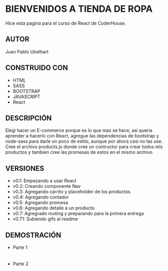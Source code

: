 <h1>BIENVENIDOS A TIENDA DE ROPA</h1>

<p>Hice esta pagina para el curso de React de CoderHouse.</p>

<h2>AUTOR</h2>
<p>Juan Pablo Ubelhart</p>

<h2>CONSTRUIDO CON</h2>
<ul>
  <li>HTML</li>
  <li>SASS</li>
  <li>BOOTSTRAP</li>
  <li>JAVASCRIPT</li>
  <li>React</li>
</ul>

<h2>DESCRIPCIÓN</h2>
<p>
  Elegi hacer un E-commerce porque es lo que mas se hace, asi queria aprender a
  hacerlo con React, agregue las dependencias de bootstrap y node-sass para
  darle un poco de estilo, aunque por ahora casi no las use. Cree el archivo
  products.js donde cree un contructor para crear todos mis productos y tambien
  cree las promesas de estos en el mismo archivo.
</p>

<h2>VERSIONES</h2>
<ul>
  <li>v0.1: Empezando a usar React</li>
  <li>v0.2: Creando componente Nav</li>
  <li>v0.3: Agregando carrito y placeholder de los productos</li>
  <li>v0.4: Agregando contador</li>
  <li>v0.5: Agregando promesa</li>
  <li>v0.6: Agregando detalle a un producto</li>
  <li>v0.7: Agregrado routing y preparando para la primera entrega</li>
  <li>v0.71: Subiendo gifs al readme</li>
</ul>

<h2>DEMOSTRACIÓN</h2>
<ul>
  <li>Parte 1</li>
  <br />
  <img src="./public/gif/sampleOne.gif" alt="" />
  <br />
  <br />
  <li>Parte 2</li>
  <br />
  <img src="./public/gif/sampleTwo.gif" alt="" />
</ul>
